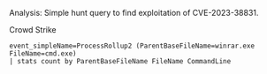 Analysis: Simple hunt query to find exploitation of CVE-2023-38831.

Crowd Strike
```
event_simpleName=ProcessRollup2 (ParentBaseFileName=winrar.exe FileName=cmd.exe)
| stats count by ParentBaseFileName FileName CommandLine
```
